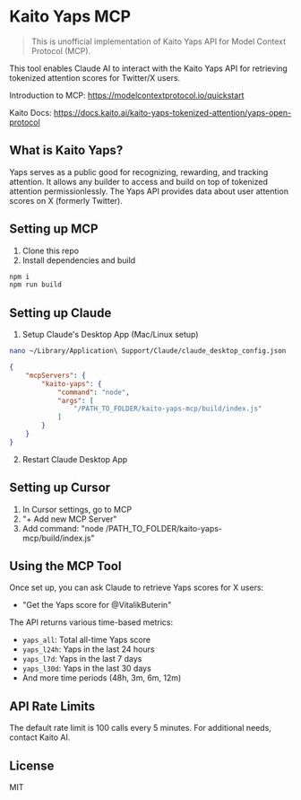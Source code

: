 # Kaito Yaps MCP

> This is unofficial implementation of Kaito Yaps API for Model Context Protocol (MCP).

This tool enables Claude AI to interact with the Kaito Yaps API for retrieving tokenized attention scores for Twitter/X users.

Introduction to MCP: https://modelcontextprotocol.io/quickstart

Kaito Docs: https://docs.kaito.ai/kaito-yaps-tokenized-attention/yaps-open-protocol 

## What is Kaito Yaps?

Yaps serves as a public good for recognizing, rewarding, and tracking attention. It allows any builder to access and build on top of tokenized attention permissionlessly. The Yaps API provides data about user attention scores on X (formerly Twitter).

## Setting up MCP

1. Clone this repo
2. Install dependencies and build

```sh
npm i
npm run build
```

## Setting up Claude

1. Setup Claude's Desktop App (Mac/Linux setup)

```sh
nano ~/Library/Application\ Support/Claude/claude_desktop_config.json
```

```json
{
    "mcpServers": {
        "kaito-yaps": {
            "command": "node",
            "args": [
                "/PATH_TO_FOLDER/kaito-yaps-mcp/build/index.js"
            ]
        }
    }
}
```

2. Restart Claude Desktop App

## Setting up Cursor

1. In Cursor settings, go to MCP
2. "+ Add new MCP Server"
3. Add command: "node /PATH_TO_FOLDER/kaito-yaps-mcp/build/index.js"

## Using the MCP Tool

Once set up, you can ask Claude to retrieve Yaps scores for X users:

- "Get the Yaps score for @VitalikButerin"

The API returns various time-based metrics:
- `yaps_all`: Total all-time Yaps score
- `yaps_l24h`: Yaps in the last 24 hours
- `yaps_l7d`: Yaps in the last 7 days
- `yaps_l30d`: Yaps in the last 30 days
- And more time periods (48h, 3m, 6m, 12m)

## API Rate Limits

The default rate limit is 100 calls every 5 minutes. For additional needs, contact Kaito AI.

## License
MIT